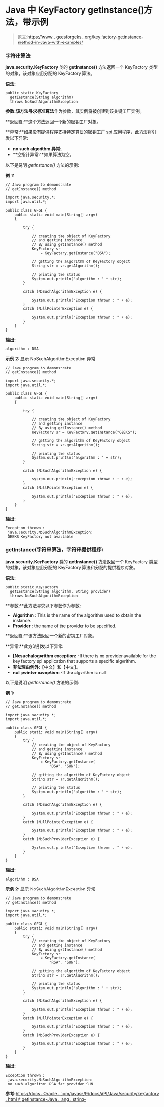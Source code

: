 # Java 中 KeyFactory getInstance()方法，带示例

> 原文:[https://www . geesforgeks . org/key factory-getinstance-method-in-Java-with-examples/](https://www.geeksforgeeks.org/keyfactory-getinstance-method-in-java-with-examples/)

### 字符串算法

**java.security.KeyFactory** 类的 **getInstance()** 方法返回一个 KeyFactory 类型的对象，该对象应用分配的 KeyFactory 算法。

**语法:**

```
public static KeyFactory
  getInstance(String algorithm)
  throws NoSuchAlgorithmException
```

**参数:**该方法寻求**标准算法**作为参数，其实例将被创建到该关键工厂实例。

**返回值:**这个方法返回一个新的密钥工厂对象。

**异常:**如果没有提供程序支持特定算法的密钥工厂 spi 应用程序，此方法将引发以下异常:

*   **no such algorithm 异常:**.
*   **空指针异常:**如果算法为空。

以下是说明 *getInstance()* 方法的示例:

**例 1:**

```
// Java program to demonstrate
// getInstance() method

import java.security.*;
import java.util.*;

public class GFG1 {
    public static void main(String[] argv)
    {

        try {

            // creating the object of KeyFactory
            // and getting instance
            // By using getInstance() method
            KeyFactory sr
                = KeyFactory.getInstance("DSA");

            // getting the algorithm of KeyFactory object
            String str = sr.getAlgorithm();

            // printing the status
            System.out.println("algorithm : " + str);
        }

        catch (NoSuchAlgorithmException e) {

            System.out.println("Exception thrown : " + e);
        }
        catch (NullPointerException e) {

            System.out.println("Exception thrown : " + e);
        }
    }
}
```

**输出:**

```
algorithm : DSA

```

**示例 2:** 显示 NoSuchAlgorithmException 异常

```
// Java program to demonstrate
// getInstance() method

import java.security.*;
import java.util.*;

public class GFG1 {
    public static void main(String[] argv)
    {

        try {

            // creating the object of KeyFactory
            // and getting instance
            // By using getInstance() method
            KeyFactory sr = KeyFactory.getInstance("GEEKS");

            // getting the algorithm of KeyFactory object
            String str = sr.getAlgorithm();

            // printing the status
            System.out.println("algorithm : " + str);
        }

        catch (NoSuchAlgorithmException e) {

            System.out.println("Exception thrown : " + e);
        }
        catch (NullPointerException e) {

            System.out.println("Exception thrown : " + e);
        }
    }
}
```

**输出:**

```
Exception thrown :
 java.security.NoSuchAlgorithmException:
 GEEKS KeyFactory not available

```

### getInstance(字符串算法，字符串提供程序)

**java.security.KeyFactory** 类的 **getInstance()** 方法返回一个 KeyFactory 类型的对象，该对象应用分配的 KeyFactory 算法和分配的提供程序对象。

**语法:**

```
public static KeyFactory
  getInstance(String algorithm, String provider)
  throws NoSuchAlgorithmException
```

**参数:**此方法寻求以下参数作为参数:

*   **Algorithm** : This is the name of the algorithm used to obtain the instance.
*   **Provider** : the name of the provider to be specified.

**返回值:**该方法返回一个新的密钥工厂对象。

**异常:**此方法引发以下异常:

*   **[Nosuchalogorithm exception:** -If there is no provider available for the key factory spi application that supports a specific algorithm.
*   **非法理由例外:**【中文】和【中文】。
*   **null pointer exception:** -If the algorithm is null

以下是说明 *getInstance()* 方法的示例:

**例 1:**

```
// Java program to demonstrate
// getInstance() method

import java.security.*;
import java.util.*;

public class GFG1 {
    public static void main(String[] argv)
    {
        try {
            // creating the object of KeyFactory
            // and getting instance
            // By using getInstance() method
            KeyFactory sr
                = KeyFactory.getInstance(
                    "DSA", "SUN");

            // getting the algorithm of KeyFactory object
            String str = sr.getAlgorithm();

            // printing the status
            System.out.println("algorithm : " + str);
        }

        catch (NoSuchAlgorithmException e) {

            System.out.println("Exception thrown : " + e);
        }
        catch (NullPointerException e) {

            System.out.println("Exception thrown : " + e);
        }
        catch (NoSuchProviderException e) {

            System.out.println("Exception thrown : " + e);
        }
    }
}
```

**输出:**

```
algorithm : DSA

```

**示例 2:** 显示 NoSuchAlgorithmException 异常

```
// Java program to demonstrate
// getInstance() method

import java.security.*;
import java.util.*;

public class GFG1 {
    public static void main(String[] argv)
    {
        try {
            // creating the object of KeyFactory
            // and getting instance
            // By using getInstance() method
            KeyFactory sr
                = KeyFactory.getInstance(
                    "RSA", "SUN");

            // getting the algorithm of KeyFactory object
            String str = sr.getAlgorithm();

            // printing the status
            System.out.println("algorithm : " + str);
        }

        catch (NoSuchAlgorithmException e) {

            System.out.println("Exception thrown : " + e);
        }
        catch (NullPointerException e) {

            System.out.println("Exception thrown : " + e);
        }
        catch (NoSuchProviderException e) {

            System.out.println("Exception thrown : " + e);
        }
    }
}
```

**输出:**

```
Exception thrown :
 java.security.NoSuchAlgorithmException:
 no such algorithm: RSA for provider SUN

```

**参考:**[https://docs . Oracle . com/javase/9/docs/API/Java/security/keyfactory . html # getInstance-Java . lang . string-](https://docs.oracle.com/javase/9/docs/api/java/security/KeyFactory.html#getInstance-java.lang.String-)